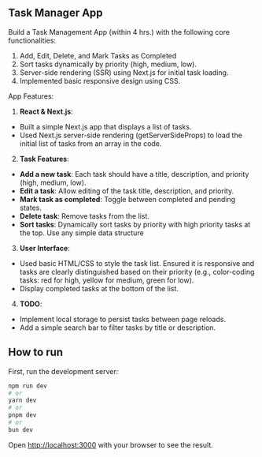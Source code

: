 ## Task Manager App

Build a Task Management App (within 4 hrs.) with the following core functionalities:
1. Add, Edit, Delete, and Mark Tasks as Completed
2. Sort tasks dynamically by priority (high, medium, low).
3. Server-side rendering (SSR) using Next.js for initial task loading.
4. Implemented basic responsive design using CSS.
   
App Features:
1. **React & Next.js**:
- Built a simple Next.js app that displays a list of tasks.
- Used Next.js server-side rendering (getServerSideProps) to load the initial list of tasks from
an array in the code.
2. **Task Features**:
- **Add a new task**: Each task should have a title, description, and priority (high, medium, low).
- **Edit a task**: Allow editing of the task title, description, and priority.
- **Mark task as completed**: Toggle between completed and pending states.
- **Delete task**: Remove tasks from the list.
- **Sort tasks**: Dynamically sort tasks by priority with high priority tasks at the top. Use any
simple data structure
3. **User Interface**:
- Used basic HTML/CSS to style the task list. Ensured it is responsive and tasks are clearly
distinguished based on their priority (e.g., color-coding tasks: red for high, yellow for medium,
green for low).
- Display completed tasks at the bottom of the list.
4. **TODO**:
- Implement local storage to persist tasks between page reloads.
- Add a simple search bar to filter tasks by title or description.

## How to run

First, run the development server:

```bash
npm run dev
# or
yarn dev
# or
pnpm dev
# or
bun dev
```

Open [http://localhost:3000](http://localhost:3000) with your browser to see the result.
